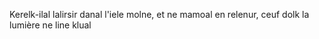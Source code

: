 Kerelk-ilal lalirsir danal l'iele molne, et ne mamoal en relenur, ceuf dolk la lumière ne line klual
